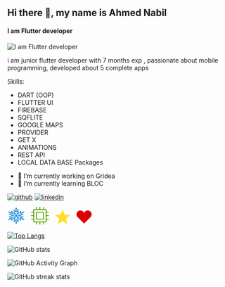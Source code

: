 ## Hi there 👋, my name is Ahmed Nabil
#### I am Flutter developer
![I am Flutter developer](https://th.bing.com/th/id/OIP.kwSme5sLnXytqIPL5I3ILwHaEt?pid=ImgDet&rs=1)

i am junior flutter developer with 7 months exp , passionate about mobile programming, developed about 5 complete apps 

Skills: 
* DART (OOP) 
* FLUTTER UI 
* FIREBASE 
* SQFLITE 
* GOOGLE MAPS 
* PROVIDER
* GET X 
* ANIMATIONS 
* REST API 
* LOCAL DATA BASE Packages
 

- 🔭 I’m currently working on Gridea 
- 🌱 I’m currently learning BLOC 


[<img src='https://cdn.jsdelivr.net/npm/simple-icons@3.0.1/icons/github.svg' alt='github' height='40'>](https://github.com/ahmednabil0)  [<img src='https://cdn.jsdelivr.net/npm/simple-icons@3.0.1/icons/linkedin.svg' alt='linkedin' height='40'>](https://www.linkedin.com/in/ahmednabil67/)  

<a href='https://archiveprogram.github.com/'><img src='https://raw.githubusercontent.com/acervenky/animated-github-badges/master/assets/acbadge.gif' width='40' height='40'></a> <a href='https://docs.github.com/en/developers'><img src='https://raw.githubusercontent.com/acervenky/animated-github-badges/master/assets/devbadge.gif' width='40' height='40'></a> <a href='https://stars.github.com/'><img src='https://raw.githubusercontent.com/acervenky/animated-github-badges/master/assets/starbadge.gif' width='35' height='35'></a> <a href='https://docs.github.com/en/github/supporting-the-open-source-community-with-github-sponsors'><img src='https://raw.githubusercontent.com/acervenky/animated-github-badges/master/assets/sponsorbadge.gif' width='35' height='35'></a> 

<!-- [![trophy](https://github-profile-trophy.vercel.app/?username=ahmednabil0)](https://github.com/ryo-ma/github-profile-trophy) -->

[![Top Langs](https://github-readme-stats.vercel.app/api/top-langs/?username=ahmednabil0)](https://github.com/anuraghazra/github-readme-stats)

![GitHub stats](https://github-readme-stats.vercel.app/api?username=ahmednabil0&show_icons=true&count_private=true)  

![GitHub Activity Graph](https://activity-graph.herokuapp.com/graph?username=ahmednabil0)  

![GitHub streak stats](https://streak-stats.demolab.com/?user=ahmednabil0)  


